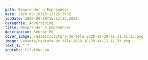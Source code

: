 ```yaml
---
path: Reaprender a Empreender
date: 2020-09-10T15:12:25.343Z
jobDate: 2020-09-10T15:12:25.392Z
categorie: Advertising
title: Reaprender a Empreender
description: Sebrae RS
cover_image: /assets/captura-de-tela-2020-10-29-as-11.41.33.png
image: /assets/captura-de-tela-2020-10-29-as-11.41.33.png
text_1: " "
youtube: CiSztmNc-zA
---
```


